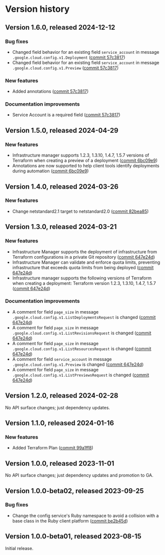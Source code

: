 # Version history

## Version 1.6.0, released 2024-12-12

### Bug fixes

- Changed field behavior for an existing field `service_account` in message `.google.cloud.config.v1.Deployment` ([commit 57c3817](https://github.com/googleapis/google-cloud-dotnet/commit/57c3817524f12a40c5756fa6820df75c5a92a90f))
- Changed field behavior for an existing field `service_account` in message `.google.cloud.config.v1.Preview` ([commit 57c3817](https://github.com/googleapis/google-cloud-dotnet/commit/57c3817524f12a40c5756fa6820df75c5a92a90f))

### New features

- Added annotations ([commit 57c3817](https://github.com/googleapis/google-cloud-dotnet/commit/57c3817524f12a40c5756fa6820df75c5a92a90f))

### Documentation improvements

- Service Account is a required field ([commit 57c3817](https://github.com/googleapis/google-cloud-dotnet/commit/57c3817524f12a40c5756fa6820df75c5a92a90f))

## Version 1.5.0, released 2024-04-29

### New features

- Infrastructure manager supports 1.2.3, 1.3.10, 1.4.7, 1.5.7 versions of Terraform when creating a preview of a deployment ([commit 6bc09e9](https://github.com/googleapis/google-cloud-dotnet/commit/6bc09e9f58284ac8a8c7ed69970e1f86de16b447))
- Annotations are now supported to help client tools identify deployments during automation ([commit 6bc09e9](https://github.com/googleapis/google-cloud-dotnet/commit/6bc09e9f58284ac8a8c7ed69970e1f86de16b447))

## Version 1.4.0, released 2024-03-26

### New features

- Change netstandard2.1 target to netstandard2.0 ([commit 82bea85](https://github.com/googleapis/google-cloud-dotnet/commit/82bea850661975b9750ac30753528cc9d2e05240))

## Version 1.3.0, released 2024-03-21

### New features

- Infrastructure Manager supports the deployment of infrastructure from Terraform configurations in a private Git repository ([commit 647e24d](https://github.com/googleapis/google-cloud-dotnet/commit/647e24d9395300fd1ed5d9d5fa7abf7ac507ea01))
- Infrastructure Manager can validate and enforce quota limits, preventing infrastructure that exceeds quota limits from being deployed ([commit 647e24d](https://github.com/googleapis/google-cloud-dotnet/commit/647e24d9395300fd1ed5d9d5fa7abf7ac507ea01))
- Infrastructure manager supports the following versions of Terraform when creating a deployment: Terraform version 1.2.3, 1.3.10, 1.4.7, 1.5.7 ([commit 647e24d](https://github.com/googleapis/google-cloud-dotnet/commit/647e24d9395300fd1ed5d9d5fa7abf7ac507ea01))

### Documentation improvements

- A comment for field `page_size` in message `.google.cloud.config.v1.ListDeploymentsRequest` is changed ([commit 647e24d](https://github.com/googleapis/google-cloud-dotnet/commit/647e24d9395300fd1ed5d9d5fa7abf7ac507ea01))
- A comment for field `page_size` in message `.google.cloud.config.v1.ListRevisionsRequest` is changed ([commit 647e24d](https://github.com/googleapis/google-cloud-dotnet/commit/647e24d9395300fd1ed5d9d5fa7abf7ac507ea01))
- A comment for field `page_size` in message `.google.cloud.config.v1.ListResourcesRequest` is changed ([commit 647e24d](https://github.com/googleapis/google-cloud-dotnet/commit/647e24d9395300fd1ed5d9d5fa7abf7ac507ea01))
- A comment for field `service_account` in message `.google.cloud.config.v1.Preview` is changed ([commit 647e24d](https://github.com/googleapis/google-cloud-dotnet/commit/647e24d9395300fd1ed5d9d5fa7abf7ac507ea01))
- A comment for field `page_size` in message `.google.cloud.config.v1.ListPreviewsRequest` is changed ([commit 647e24d](https://github.com/googleapis/google-cloud-dotnet/commit/647e24d9395300fd1ed5d9d5fa7abf7ac507ea01))

## Version 1.2.0, released 2024-02-28

No API surface changes; just dependency updates.

## Version 1.1.0, released 2024-01-16

### New features

- Added Terraform Plan ([commit 99a1ff8](https://github.com/googleapis/google-cloud-dotnet/commit/99a1ff8251389867da1c31bd91e525408b69a6a3))

## Version 1.0.0, released 2023-11-01

No API surface changes; just dependency updates and promotion to GA.

## Version 1.0.0-beta02, released 2023-09-25

### Bug fixes

- Change the config service's Ruby namespace to avoid a collision with a base class in the Ruby client platform ([commit be2b45d](https://github.com/googleapis/google-cloud-dotnet/commit/be2b45d71ea18d2614a2ff555160ee2d1a507c1d))

## Version 1.0.0-beta01, released 2023-08-15

Initial release.
